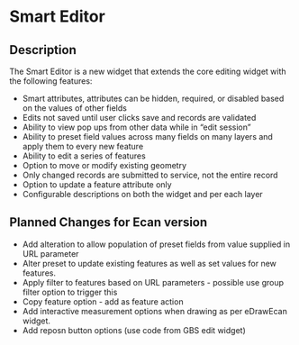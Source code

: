 # Smart Editor ## DescriptionThe Smart Editor is a new widget that extends the core editing widget with the following features:* Smart attributes, attributes can be hidden, required, or disabled based on the values of other fields* Edits not saved until user clicks save and records are validated* Ability to view pop ups from other data while in “edit session”* Ability to preset field values across many fields on many layers and apply them to every new feature* Ability to edit a series of features* Option to move or modify existing geometry* Only changed records are submitted to service, not the entire record* Option to update a feature attribute only* Configurable descriptions on both the widget and per each layer## Planned Changes for Ecan version* Add alteration to allow population of preset fields from value supplied in URL parameter* Alter preset to update existing features as well as set values for new features.* Apply filter to features based on URL parameters - possible use group filter option to trigger this* Copy feature option - add as feature action* Add interactive measurement options when drawing as per eDrawEcan widget.* Add reposn button options (use code from GBS edit widget)